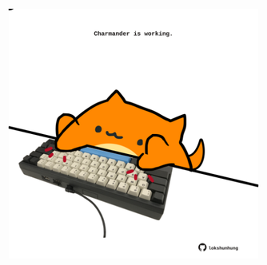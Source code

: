 <!-- built at 31/07/2023, 06:00:57 UTC -->
<p align="center">
  <img width="500" height="500" src="./ReadmeImage.svg">
</p>
